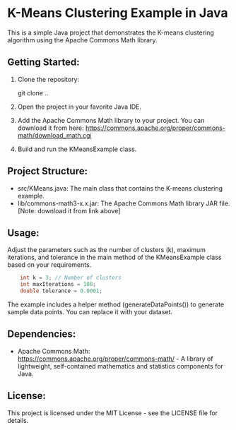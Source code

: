 # K-Means Clustering Example in Java

This is a simple Java project that demonstrates the K-means clustering algorithm using the Apache Commons Math library.

## Getting Started:

1. Clone the repository:

   git clone ..

2. Open the project in your favorite Java IDE.

3. Add the Apache Commons Math library to your project. You can download it from here: https://commons.apache.org/proper/commons-math/download_math.cgi

4. Build and run the KMeansExample class.

## Project Structure:

- src/KMeans.java: The main class that contains the K-means clustering example.
- lib/commons-math3-x.x.jar: The Apache Commons Math library JAR file.[Note: download it from link above]

## Usage:

Adjust the parameters such as the number of clusters (k), maximum iterations, and tolerance in the main method of the KMeansExample class based on your requirements.

```java
    int k = 3; // Number of clusters
    int maxIterations = 100;
    double tolerance = 0.0001;
```
The example includes a helper method (generateDataPoints()) to generate sample data points. You can replace it with your dataset.

## Dependencies:

- Apache Commons Math: https://commons.apache.org/proper/commons-math/ - A library of lightweight, self-contained mathematics and statistics components for Java.

## License:

This project is licensed under the MIT License - see the LICENSE file for details.
